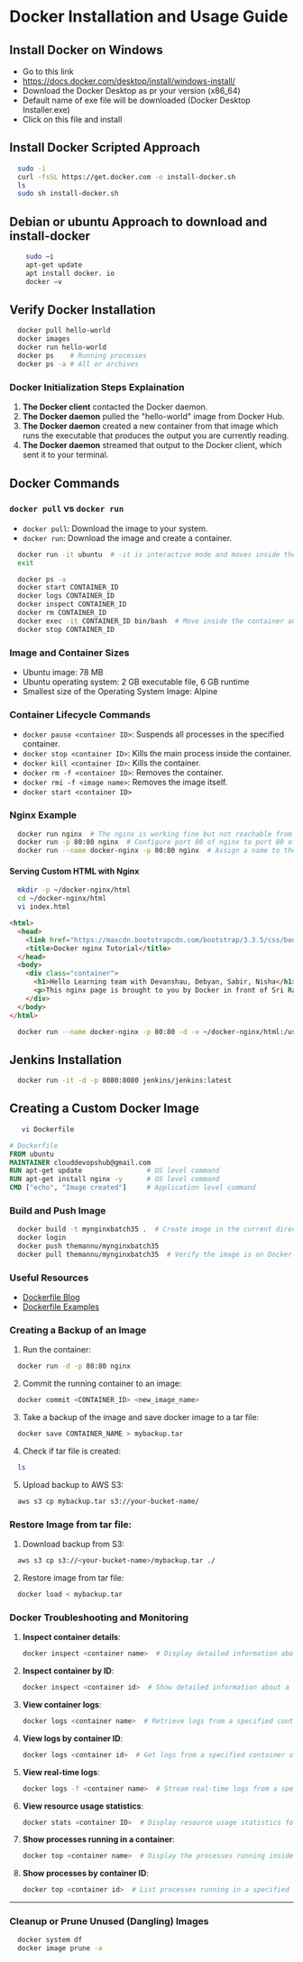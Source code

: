 
# Docker Installation and Usage Guide

## Install Docker on Windows
-  Go to this link 
  - https://docs.docker.com/desktop/install/windows-install/
  - Download the Docker Desktop as pr your version (x86_64) 
  - Default name of exe file  will be downloaded (Docker Desktop Installer.exe)
  - Click on this file and install

  
## Install Docker Scripted Approach

```bash
  sudo -i
  curl -fsSL https://get.docker.com -o install-docker.sh
  ls
  sudo sh install-docker.sh
```
## Debian or ubuntu Approach to download and install-docker

```bash
    sudo —i
    apt-get update
    apt install docker. io
    docker —v
```

## Verify Docker Installation

```bash
  docker pull hello-world
  docker images
  docker run hello-world
  docker ps    # Running processes
  docker ps -a # All or archives
```

### Docker Initialization Steps Explaination

1. **The Docker client** contacted the Docker daemon.
2. **The Docker daemon** pulled the "hello-world" image from Docker Hub.
3. **The Docker daemon** created a new container from that image which runs the executable that produces the output you are currently reading.
4. **The Docker daemon** streamed that output to the Docker client, which sent it to your terminal.

## Docker Commands

### `docker pull` vs `docker run`

- `docker pull`: Download the image to your system.
- `docker run`: Download the image and create a container.

```bash
  docker run -it ubuntu  # -it is interactive mode and moves inside the container at the beginning
  exit

  docker ps -a
  docker start CONTAINER_ID
  docker logs CONTAINER_ID
  docker inspect CONTAINER_ID
  docker rm CONTAINER_ID
  docker exec -it CONTAINER_ID bin/bash  # Move inside the container anytime after starting
  docker stop CONTAINER_ID
```

### Image and Container Sizes

- Ubuntu image: 78 MB
- Ubuntu operating system: 2 GB executable file, 6 GB runtime
- Smallest size of the Operating System Image: Alpine

### Container Lifecycle Commands

- `docker pause <container ID>`: Suspends all processes in the specified container.
- `docker stop <container ID>`: Kills the main process inside the container.
- `docker kill <container ID>`: Kills the container.
- `docker rm -f <container ID>`: Removes the container.
- `docker rmi -f <image name>`: Removes the image itself.
- `docker start <container ID>`

### Nginx Example

```bash
  docker run nginx  # The nginx is working fine but not reachable from browser.
  docker run -p 80:80 nginx  # Configure port 80 of nginx to port 80 of the machine.
  docker run --name docker-nginx -p 80:80 nginx  # Assign a name to the container.
```

#### Serving Custom HTML with Nginx

```bash
  mkdir -p ~/docker-nginx/html
  cd ~/docker-nginx/html
  vi index.html
```

```html
<html>
  <head>
    <link href="https://maxcdn.bootstrapcdn.com/bootstrap/3.3.5/css/bootstrap.min.css" rel="stylesheet" integrity="sha256-MfvZlkHCEqatNoGiOXveE8FIwMzZg4W85qfrfIFBfYc= sha512-dTfge/zgoMYpP7QbHy4gWMEGsbsdZeCXz7irItjcC3sPUFtf0kuFbDz/ixG7ArTxmDjLXDmezHubeNikyKGVyQ==" crossorigin="anonymous">
    <title>Docker nginx Tutorial</title>
  </head>
  <body>
    <div class="container">
      <h1>Hello Learning team with Devanshau, Debyan, Sabir, Nisha</h1>
      <p>This nginx page is brought to you by Docker in front of Sri Ram, Arun, Ravi, Naveen, Sabita</p>
    </div>
  </body>
</html>
```

```bash
  docker run --name docker-nginx -p 80:80 -d -v ~/docker-nginx/html:/usr/share/nginx/html nginx
```

## Jenkins Installation

```bash
  docker run -it -d -p 8080:8080 jenkins/jenkins:latest
```

## Creating a Custom Docker Image

```bash
   vi Dockerfile
```

```dockerfile
# Dockerfile
FROM ubuntu
MAINTAINER clouddevopshub@gmail.com
RUN apt-get update                # OS level command
RUN apt-get install nginx -y      # OS level command
CMD ["echo", "Image created"]     # Application level command

```

### Build and Push Image

```bash
  docker build -t mynginxbatch35 .  # Create image in the current directory with tag name mynginxbatch35
  docker login
  docker push themannu/mynginxbatch35
  docker pull themannu/mynginxbatch35  # Verify the image is on Docker Hub
```

### Useful Resources

- [Dockerfile Blog](https://www.clouddevopshub.com/blog/dockerfile)
- [Dockerfile Examples](https://github.com/komljen/dockerfile-examples)

### Creating a Backup of an Image

1. Run the container:
```bash
  docker run -d -p 80:80 nginx
```

2. Commit the running container to an image:
```bash
  docker commit <CONTAINER_ID> <new_image_name>
```

3. Take a backup of the image and save docker image to a tar file:
```bash
  docker save CONTAINER_NAME > mybackup.tar
```

4. Check if tar file is created:
```bash
  ls
```

5. Upload backup to AWS S3:
```bash
  aws s3 cp mybackup.tar s3://your-bucket-name/
```

### Restore Image from tar file: 

1. Download backup from S3:
```bash
  aws s3 cp s3://<your-bucket-name>/mybackup.tar ./
```

2. Restore image from tar file:
```bash
  docker load < mybackup.tar 
```
### Docker Troubleshooting and Monitoring


1. **Inspect container details**:
   ```bash
   docker inspect <container name>  # Display detailed information about a specified container
   ```

2. **Inspect container by ID**:
   ```bash
   docker inspect <container id>  # Show detailed information about a specified container by its ID
   ```

3. **View container logs**:
   ```bash
   docker logs <container name>  # Retrieve logs from a specified container
   ```

4. **View logs by container ID**:
   ```bash
   docker logs <container id>  # Get logs from a specified container using its ID
   ```

5. **View real-time logs**:
   ```bash
   docker logs -f <container name>  # Stream real-time logs from a specified container
   ```

6. **View resource usage statistics**:
   ```bash
   docker stats <container ID>  # Display resource usage statistics for a specified container
   ```

7. **Show processes running in a container**:
   ```bash
   docker top <container name>  # Display the processes running inside a specified container
   ```

8. **Show processes by container ID**:
   ```bash
   docker top <container id>  # List processes running in a specified container using its ID
   ```

---

### Cleanup or Prune Unused (Dangling) Images

```bash
  docker system df
  docker image prune -a
```
